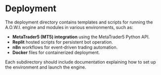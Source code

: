 # Deployment

The deployment directory contains templates and scripts for running the A.O.W.I. engine and modules in various environments, such as:

- **MetaTrader5 (MT5) integration** using the MetaTrader5 Python API.
- **Replit** hosted scripts for persistent bot operation.
- **n8n** workflows for event‑driven trading automation.
- **Docker** files for containerized deployment.

Each subdirectory should include documentation explaining how to set up the environment and launch the engine.